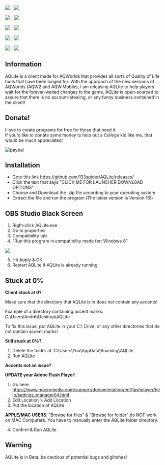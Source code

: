 ![](https://i.imgur.com/g8IDT3j.png)  |  ![](https://i.imgur.com/IqHNki8.png)

![](https://i.imgur.com/xvm8dFZ.png)  |  ![](https://i.imgur.com/4ybTsfc.png)

![](https://i.imgur.com/KqkqVSz.png)  |  ![](https://i.imgur.com/GA1Z4jZ.png)

![](https://i.imgur.com/9dsdFIf.png)  |  ![](https://i.imgur.com/MSdJQJ4.png)

![](https://i.imgur.com/GwstQQS.png)  |  ![](https://i.imgur.com/8xwqXbU.png)


## Information

AQLite is a client made for AQWorlds that provides all sorts of Quality of Life tools that have been longed for. With the approach of the new versions of AQWorlds (AQW2 and AQW:Mobile), I am releasing AQLite to help players wait for the forever-waited changes to the game. AQLite is open-sourced to assure that there is no account-stealing, or any funny business contained in the client!

## Donate!

I love to create programs for free for those that need it.    
If you'd like to donate some money to help out a College kid like me, that would be much appreciated!

[![paypal](https://www.paypalobjects.com/en_US/i/btn/btn_donateCC_LG.gif)](https://www.paypal.me/133spider)

## Installation
* Goto this link https://github.com/133spider/AQLite/releases/
* Click the text that says "CLICK ME FOR LAUNCHER DOWNLOAD OPTIONS"
* Choose and Download the .zip file according to your operating system
* Extract the file and run the program (The latest version is Version 16!)

## OBS Studio Black Screen

1. Right-click AQLite.exe
2. Go to properties
3. Compatibility tab
4. "Run this program in compatibility mode for: Windows 8"

![](https://pbs.twimg.com/media/EP-Og-dU4AAYO6H?format=png&name=small)

5. Hit Apply & OK
6. Restart AQLite if AQLite is already running

## Stuck at 0%
**Client stuck at 0?**

Make sure that the directory that AQLite is in does not contain any accents!

Example of a directory containing accent marks: C:\Users\Andr**é**\Desktop\AQLite

To fix this issue, put AQLite in your C:\ Drive, or any other directories that do not contain accent marks!

**Still stuck at 0%?**

1. Delete the folder at: C:\Users\You\AppData\Roaming\AQLite
2. Run AQLite

**Accents not an issue?**

**UPDATE your Adobe Flash Player!**

1. Go here: https://www.macromedia.com/support/documentation/en/flashplayer/help/settings_manager04.html
2. Edit Location > Add Location
3. Put the location of AQLite

**APPLE/MAC USERS**: "Browse for files" & "Browse for folder" do NOT work on MAC Computers. You have to manually enter the AQLite folder directory.

4. Confirm & Run AQLite

## Warning
AQLite is in Beta; be cautious of potential bugs and glitches!
